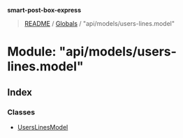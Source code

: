 **smart-post-box-express**

> [README](../README.md) / [Globals](../globals.md) / "api/models/users-lines.model"

# Module: "api/models/users-lines.model"

## Index

### Classes

* [UsersLinesModel](../classes/_api_models_users_lines_model_.userslinesmodel.md)

